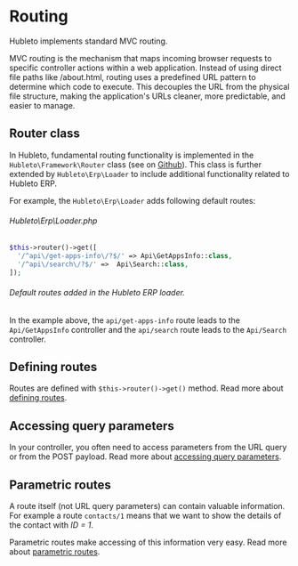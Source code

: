 # Routing

Hubleto implements standard MVC routing.

MVC routing is the mechanism that maps incoming browser requests to specific controller actions within a web application. Instead of using direct file paths like /about.html, routing uses a predefined URL pattern to determine which code to execute. This decouples the URL from the physical file structure, making the application's URLs cleaner, more predictable, and easier to manage.

## Router class

In Hubleto, fundamental routing functionality is implemented in the `Hubleto\Framework\Router` class (see on [Github](https://github.com/hubleto/framework/blob/main/src/Router.php)). This class is further extended by `Hubleto\Erp\Loader` to include additional functionality related to Hubleto ERP.

For example, the `Hubleto\Erp\Loader` adds following default routes:

###### Hubleto\Erp\Loader.php
```php
$this->router()->get([
  '/^api\/get-apps-info\/?$/' => Api\GetAppsInfo::class,
  '/^api\/search\/?$/' =>  Api\Search::class,
]);
```
###### Default routes added in the Hubleto ERP loader.

In the example above, the `api/get-apps-info` route leads to the `Api/GetAppsInfo` controller and the `api/search` route leads to the `Api/Search` controller.

## Defining routes

Routes are defined with `$this->router()->get()` method. Read more about [defining routes](routing/defining-routes).

## Accessing query parameters

In your controller, you often need to access parameters from the URL query or from the POST payload. Read more about [accessing query parameters](routing/accessing-query-parameters).

## Parametric routes

A route itself (not URL query parameters) can contain valuable information. For example a route `contacts/1` means that we want to show the details of the contact with *ID = 1*.

Parametric routes make accessing of this information very easy. Read more about [parametric routes](routing/parametric-routes).